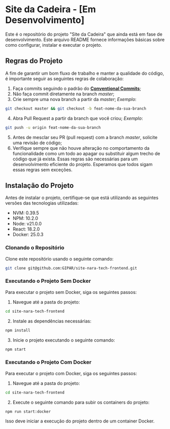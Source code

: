 # **Site da Cadeira - [Em Desenvolvimento]**
Este é o repositório do projeto "Site da Cadeira" que ainda está em fase de desenvolvimento. Este arquivo README fornece informações básicas sobre como configurar, instalar e executar o projeto.
## **Regras do Projeto**
A fim de garantir um bom fluxo de trabalho e manter a qualidade do código, é importante seguir as seguintes regras de colaboração:
1. Faça commits seguindo o padrão do **[Conventional Commits](https://www.conventionalcommits.org/en/v1.0.0/)**;
2. Não faça commit diretamente na branch *master*;
3. Crie sempre uma nova branch a partir da *master*;
*Exemplo*:
    
```bash
git checkout master && git checkout -b feat-nome-da-sua-branch 
```
    
4. Abra Pull Request a partir da branch que você criou;
*Exemplo*:
    
```bash
git push -u origin feat-nome-da-sua-branch 
```
    
5. Antes de mesclar seu PR (pull request) com a branch *master*, solicite uma revisão de código;
6. Verifique sempre que não houve alteração no comportamento da funcionalidade como um todo ao apagar ou substituir algum trecho de código que já exista.
Essas regras são necessárias para um desenvolvimento eficiente do projeto. Esperamos que todos sigam essas regras sem exceções.

## **Instalação do Projeto**

Antes de instalar o projeto, certifique-se que está utilizando as seguintes versões das tecnologias utilizadas:

- NVM:    0.39.5
- NPM:    10.2.0
- Node:   v21.0.0
- React:  18.2.0
- Docker: 25.0.3

### **Clonando o Repositório**
Clone este repositório usando o seguinte comando:
```bash
git clone git@github.com:GIPAR/site-nara-tech-frontend.git
```
### **Executando o Projeto Sem Docker**
Para executar o projeto sem Docker, siga os seguintes passos:
1. Navegue até a pasta do projeto:
```bash
cd site-nara-tech-frontend
```
2. Instale as dependências necessárias:
```bash
npm install
```
3. Inicie o projeto executando o seguinte comando:
```bash
npm start
```
### **Executando o Projeto Com Docker**
Para executar o projeto com Docker, siga os seguintes passos:
1. Navegue até a pasta do projeto:
```bash
cd site-nara-tech-frontend
```
2. Execute o seguinte comando para subir os containers do projeto:
```bashC
npm run start:docker
```
Isso deve iniciar a execução do projeto dentro de um container Docker.
